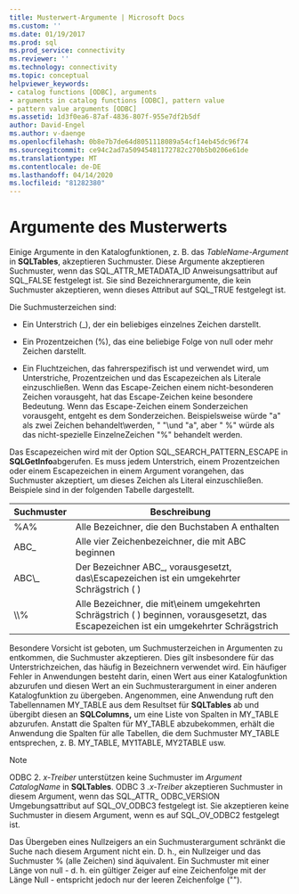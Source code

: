 ```yaml
---
title: Musterwert-Argumente | Microsoft Docs
ms.custom: ''
ms.date: 01/19/2017
ms.prod: sql
ms.prod_service: connectivity
ms.reviewer: ''
ms.technology: connectivity
ms.topic: conceptual
helpviewer_keywords:
- catalog functions [ODBC], arguments
- arguments in catalog functions [ODBC], pattern value
- pattern value arguments [ODBC]
ms.assetid: 1d3f0ea6-87af-4836-807f-955e7df2b5df
author: David-Engel
ms.author: v-daenge
ms.openlocfilehash: 0b8e7b7de64d8051118089a54cf14eb45dc96f74
ms.sourcegitcommit: ce94c2ad7a50945481172782c270b5b0206e61de
ms.translationtype: MT
ms.contentlocale: de-DE
ms.lasthandoff: 04/14/2020
ms.locfileid: "81282380"
---
```

# <a name="pattern-value-arguments"></a>Argumente des Musterwerts
Einige Argumente in den Katalogfunktionen, z. B. das *TableName-Argument* in **SQLTables**, akzeptieren Suchmuster. Diese Argumente akzeptieren Suchmuster, wenn das SQL_ATTR_METADATA_ID Anweisungsattribut auf SQL_FALSE festgelegt ist. Sie sind Bezeichnerargumente, die kein Suchmuster akzeptieren, wenn dieses Attribut auf SQL_TRUE festgelegt ist.  
  
 Die Suchmusterzeichen sind:  
  
-   Ein Unterstrich (_), der ein beliebiges einzelnes Zeichen darstellt.  
  
-   Ein Prozentzeichen (%), das eine beliebige Folge von null oder mehr Zeichen darstellt.  
  
-   Ein Fluchtzeichen, das fahrerspezifisch ist und verwendet wird, um Unterstriche, Prozentzeichen und das Escapezeichen als Literale einzuschließen. Wenn das Escape-Zeichen einem nicht-besonderen Zeichen vorausgeht, hat das Escape-Zeichen keine besondere Bedeutung. Wenn das Escape-Zeichen einem Sonderzeichen vorausgeht, entgeht es dem Sonderzeichen. Beispielsweise würde "a" als zwei Zeichen behandelt\\werden, " "\\und "a", aber " %" würde als das nicht-spezielle EinzelneZeichen "%" behandelt werden.  
  
 Das Escapezeichen wird mit der Option SQL_SEARCH_PATTERN_ESCAPE in **SQLGetInfo**abgerufen. Es muss jedem Unterstrich, einem Prozentzeichen oder einem Escapezeichen in einem Argument vorangehen, das Suchmuster akzeptiert, um dieses Zeichen als Literal einzuschließen. Beispiele sind in der folgenden Tabelle dargestellt.  
  
|Suchmuster|Beschreibung|  
|--------------------|-----------------|  
|%A%|Alle Bezeichner, die den Buchstaben A enthalten|  
|ABC_|Alle vier Zeichenbezeichner, die mit ABC beginnen|  
|ABC\\_|Der Bezeichner ABC_, vorausgesetzt, das\\Escapezeichen ist ein umgekehrter Schrägstrich ( )|  
|\\\\%|Alle Bezeichner, die mit\\einem umgekehrten Schrägstrich ( ) beginnen, vorausgesetzt, das Escapezeichen ist ein umgekehrter Schrägstrich|  
  
 Besondere Vorsicht ist geboten, um Suchmusterzeichen in Argumenten zu entkommen, die Suchmuster akzeptieren. Dies gilt insbesondere für das Unterstrichzeichen, das häufig in Bezeichnern verwendet wird. Ein häufiger Fehler in Anwendungen besteht darin, einen Wert aus einer Katalogfunktion abzurufen und diesen Wert an ein Suchmusterargument in einer anderen Katalogfunktion zu übergeben. Angenommen, eine Anwendung ruft den Tabellennamen MY_TABLE aus dem Resultset für **SQLTables** ab und übergibt diesen an **SQLColumns,** um eine Liste von Spalten in MY_TABLE abzurufen. Anstatt die Spalten für MY_TABLE abzubekommen, erhält die Anwendung die Spalten für alle Tabellen, die dem Suchmuster MY_TABLE entsprechen, z. B. MY_TABLE, MY1TABLE, MY2TABLE usw.  
  
> [!NOTE]
>  ODBC 2. *x-Treiber* unterstützen keine Suchmuster im *Argument CatalogName* in **SQLTables**. ODBC 3 *.x-Treiber* akzeptieren Suchmuster in diesem Argument, wenn das SQL_ATTR_ ODBC_VERSION Umgebungsattribut auf SQL_OV_ODBC3 festgelegt ist. Sie akzeptieren keine Suchmuster in diesem Argument, wenn es auf SQL_OV_ODBC2 festgelegt ist.  
  
 Das Übergeben eines Nullzeigers an ein Suchmusterargument schränkt die Suche nach diesem Argument nicht ein. D. h., ein Nullzeiger und das Suchmuster % (alle Zeichen) sind äquivalent. Ein Suchmuster mit einer Länge von null - d. h. ein gültiger Zeiger auf eine Zeichenfolge mit der Länge Null - entspricht jedoch nur der leeren Zeichenfolge ("").
